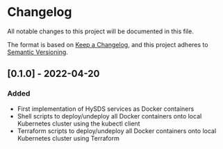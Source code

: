 # Changelog

All notable changes to this project will be documented in this file.

The format is based on [Keep a Changelog](https://keepachangelog.com/en/1.0.0/),
and this project adheres to [Semantic Versioning](https://semver.org/spec/v2.0.0.html).

## [0.1.0] - 2022-04-20

### Added 

- First implementation of HySDS services as Docker containers
- Shell scripts to deploy/undeploy all Docker containers onto local Kubernetes cluster using the kubectl client
- Terraform scripts to deploy/undeploy all Docker containers onto local Kubernetes cluster using Terraform
